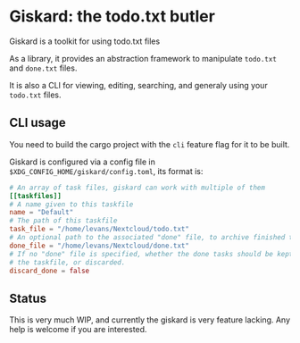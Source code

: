 # Giskard: the todo.txt butler

Giskard is a toolkit for using todo.txt files

As a library, it provides an abstraction framework to manipulate `todo.txt` and `done.txt` files.

It is also a CLI for viewing, editing, searching, and generaly using your `todo.txt` files.

## CLI usage

You need to build the cargo project with the `cli` feature flag for it to be built.

Giskard is configured via a config file in `$XDG_CONFIG_HOME/giskard/config.toml`, its format is:

```toml
# An array of task files, giskard can work with multiple of them
[[taskfiles]]
# A name given to this taskfile
name = "Default"
# The path of this taskfile
task_file = "/home/levans/Nextcloud/todo.txt"
# An optional path to the associated "done" file, to archive finished tasks
done_file = "/home/levans/Nextcloud/done.txt"
# If no "done" file is specified, whether the done tasks should be kept in the
# the taskfile, or discarded.
discard_done = false
```

## Status

This is very much WIP, and currently the giskard is very feature lacking. Any help is welcome if you are interested.
